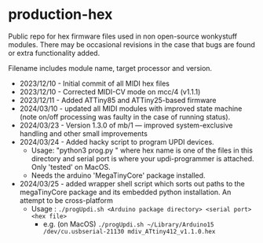 # production-hex

Public repo for hex firmware files used in non open-source wonkystuff modules. There may be occasional revisions in the case that bugs are found or extra functionality added.

Filename includes module name, target processor and version.

- 2023/12/10 - Initial commit of all MIDI hex files
- 2023/12/10 - Corrected MIDI-CV mode on mcc/4 (v1.1.1)
- 2023/12/11 - Added ATTiny85 and ATTiny25-based firmware
- 2024/03/10 - updated all MIDI modules with improved state machine (note on/off processing was faulty in the case of running status).
- 2024/03/23 - Version 1.3.0 of mb/1 — improved system-exclusive handling and other small improvements
- 2024/03/24 - Added hacky script to program UPDI devices.
  - Usage: "python3 prog.py <hex-name> <serial-port>" where hex name is one of the files in this directory and serial port is where your updi-programmer is attached. Only 'tested' on MacOS.
  - Needs the arduino 'MegaTinyCore' package installed.
- 2024/03/25 - added wrapper shell script which sorts out paths to the megaTinyCore package and its embedded python installation. An attempt to be cross-platform
  - Usage : `./progUpdi.sh <Arduino package directory> <serial port> <hex file>`
    - e.g. (on MacOS) `./progUpdi.sh ~/Library/Arduino15 /dev/cu.usbserial-21130 mdiv_ATtiny412_v1.1.0.hex`
